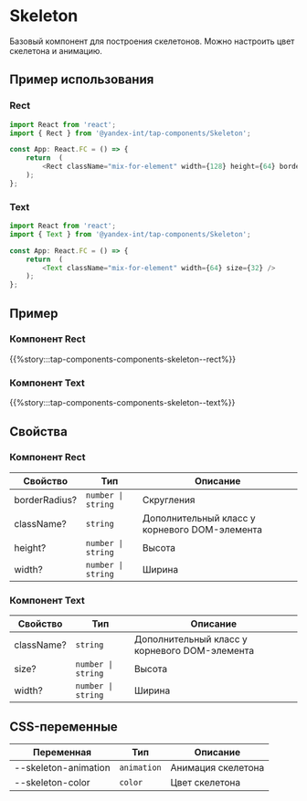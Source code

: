 # Skeleton

Базовый компонент для построения скелетонов. Можно настроить цвет скелетона и анимацию.

## Пример использования

### Rect

```typescript jsx
import React from 'react';
import { Rect } from '@yandex-int/tap-components/Skeleton';

const App: React.FC = () => {
    return  (
        <Rect className="mix-for-element" width={128} height={64} borderRadious={4} />
    );
};
```

### Text

```typescript jsx
import React from 'react';
import { Text } from '@yandex-int/tap-components/Skeleton';

const App: React.FC = () => {
    return  (
        <Text className="mix-for-element" width={64} size={32} />
    );
};
```

## Пример

### Компонент Rect

{{%story:::tap-components-components-skeleton--rect%}}

### Компонент Text

{{%story:::tap-components-components-skeleton--text%}}

## Свойства

### Компонент Rect

| Свойство      | Тип                | Описание                                      |
| --------------| -------------------| --------------------------------------------- |
| borderRadius? | `number \| string` | Скругления                                    |
| className?    | `string`           | Дополнительный класс у корневого DOM-элемента |
| height?       | `number \| string` | Высота                                        |
| width?        | `number \| string` | Ширина                                        |

### Компонент Text

| Свойство   | Тип                | Описание                                      |
| -----------| -------------------| --------------------------------------------- |
| className? | `string`           | Дополнительный класс у корневого DOM-элемента |
| size?      | `number \| string` | Высота                                        |
| width?     | `number \| string` | Ширина                                        |

## CSS-переменные

| Переменная           | Тип         | Описание           |
| ---------------------| ----------- | ------------------ |
| --skeleton-animation | `animation` | Анимация скелетона |
| --skeleton-color     | `color`     | Цвет скелетона     |

